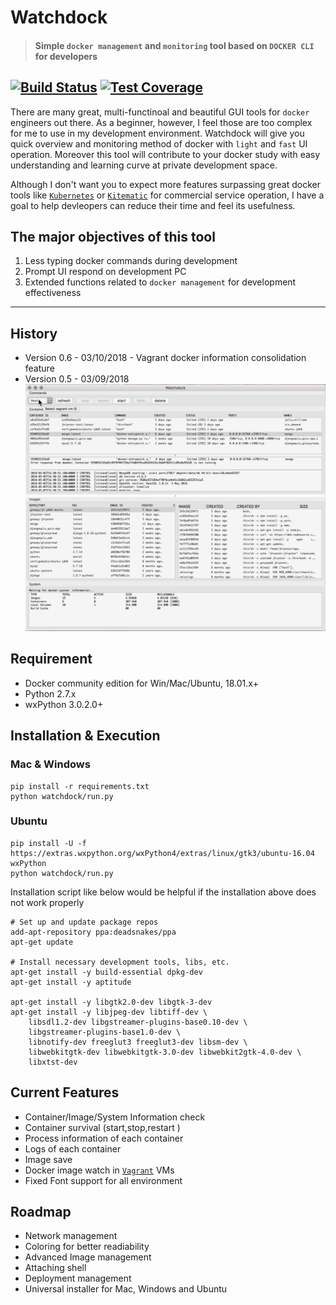 # Watchdock 
>#### Simple `docker management` and `monitoring` tool based on `DOCKER CLI` for developers

[![Build Status](https://travis-ci.org/gnoopy/watchdock.svg?branch=master)](https://travis-ci.org/gnoopy/watchdock)
[![Test Coverage](https://api.codeclimate.com/v1/badges/a4a236451d5f7b0f5968/test_coverage)](https://codeclimate.com/github/gnoopy/watchdock/test_coverage)
----

There are many great, multi-functinoal and beautiful GUI tools for `docker` engineers out there. As a beginner, however, I feel those are too complex for me to use in my development environment. Watchdock will give you quick overview and monitoring method of docker with `light` and `fast` UI operation. Moreover this tool will contribute to your docker study with easy understanding and learning curve at private development space.

Although I don't want you to expect more features surpassing great docker tools like [`Kubernetes`](https://kubernetes.io/) or [`Kitematic`](https://kitematic.com/) for commercial service operation, I have a goal to help devleopers can reduce their time and feel its usefulness. 

## The major objectives of this tool
1. Less typing docker commands during development
2. Prompt UI respond on development PC
3. Extended functions related to `docker management` for development effectiveness
 

----


## History
- Version 0.6 - 03/10/2018 - Vagrant docker information consolidation feature
- Version 0.5 - 03/09/2018
![Screenshot](screenshot.png)


## Requirement
- Docker community edition for Win/Mac/Ubuntu, 18.01.x+
- Python 2.7.x
- wxPython 3.0.2.0+


## Installation & Execution

### Mac & Windows
```
pip install -r requirements.txt
python watchdock/run.py
```

### Ubuntu
```
pip install -U -f https://extras.wxpython.org/wxPython4/extras/linux/gtk3/ubuntu-16.04 wxPython
python watchdock/run.py
```

Installation script like below would be helpful if the installation above does not work properly 

```
# Set up and update package repos
add-apt-repository ppa:deadsnakes/ppa
apt-get update

# Install necessary development tools, libs, etc.
apt-get install -y build-essential dpkg-dev
apt-get install -y aptitude

apt-get install -y libgtk2.0-dev libgtk-3-dev
apt-get install -y libjpeg-dev libtiff-dev \
	libsdl1.2-dev libgstreamer-plugins-base0.10-dev \
	libgstreamer-plugins-base1.0-dev \
	libnotify-dev freeglut3 freeglut3-dev libsm-dev \
	libwebkitgtk-dev libwebkitgtk-3.0-dev libwebkit2gtk-4.0-dev \
	libxtst-dev
```


## Current Features
- Container/Image/System Information check
- Container survival (start,stop,restart )
- Process information of each container
- Logs of each container
- Image save
- Docker image watch in [`Vagrant`](https://www.vagrantup.com/) VMs
- Fixed Font support for all environment


## Roadmap
- Network management
- Coloring for better readiability
- Advanced Image management
- Attaching shell
- Deployment management
- Universal installer for Mac, Windows and Ubuntu


